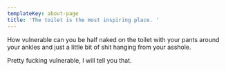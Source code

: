 ```yaml
---
templateKey: about-page
title: 'The toilet is the most inspiring place. '
---
```

How vulnerable can you be half naked on the toilet with your pants around your ankles and just a little bit of shit hanging from your asshole. 



Pretty fucking vulnerable, I will tell you that.
